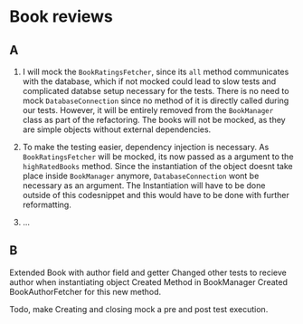 # Book reviews

## A
1. I will mock the `BookRatingsFetcher`, since its `all` method communicates with the database, which if not mocked could lead to slow tests and complicated databse setup necessary for the tests. There is no need to mock `DatabaseConnection` since no method of it is directly called during our tests. However, it will be entirely removed from the `BookManager` class as part of the refactoring. The books will not be mocked, as they are simple objects without external dependencies.

2. To make the testing easier, dependency injection is necessary. As `BookRatingsFetcher` will be mocked, its now passed as a argument to the `highRatedBooks` method. Since the instantiation of the object doesnt take place inside `BookManager` anymore, `DatabaseConnection` wont be necessary as an argument. The Instantiation will have to be done outside of this codesnippet and this would have to be done with further reformatting.

3. ...

## B

Extended Book with author field and getter
Changed other tests to recieve author when instantiating object
Created Method in BookManager
Created BookAuthorFetcher for this new method.

Todo, make Creating and closing mock a pre and post test execution.